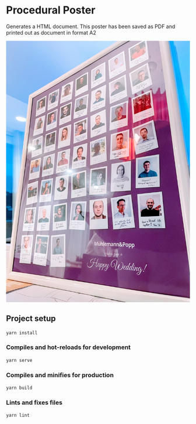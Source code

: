 # Procedural Poster

Generates a HTML document. This poster has been saved as PDF
and printed out as document in format A2

![Result](public/example.png)

## Project setup
```
yarn install
```

### Compiles and hot-reloads for development
```
yarn serve
```

### Compiles and minifies for production
```
yarn build
```

### Lints and fixes files
```
yarn lint
```
